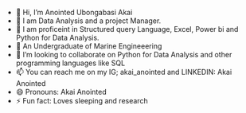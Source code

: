 - 👋 Hi, I’m Anointed Ubongabasi Akai
- 👀 I am Data Analysis and a project Manager.
- 🤍 I am proficeint in Structured query Language, Excel, Power bi and Python for Data Analysis. 
- 🌱 An Undergraduate of Marine Engineeering
- 💞️ I’m looking to collaborate on Python for Data Analysis and other programming languages like SQL
- 📫 You can reach me on my IG; akai_anointed and LINKEDIN: Akai Anointed
- 😄 Pronouns: Akai Anointed
- ⚡ Fun fact: Loves sleeping and research

<!---
OfficialAKAIANOINTED/OfficialAKAIANOINTED is a ✨ special ✨ repository because its `README.md` (this file) appears on your GitHub profile.
You can click the Preview link to take a look at your changes.
--->
